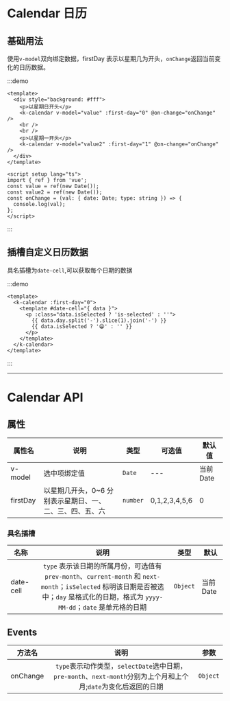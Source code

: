 # Calendar 日历

## 基础用法

使用`v-model`双向绑定数据，firstDay 表示以星期几为开头，`onChange`返回当前变化的日历数据。

:::demo

```vue
<template>
  <div style="background: #fff">
    <p>以星期日开头</p>
    <k-calendar v-model="value" :first-day="0" @on-change="onChange" />
    <br />
    <br />
    <p>以星期一开头</p>
    <k-calendar v-model="value2" :first-day="1" @on-change="onChange" />
  </div>
</template>

<script setup lang="ts">
import { ref } from 'vue';
const value = ref(new Date());
const value2 = ref(new Date());
const onChange = (val: { date: Date; type: string }) => {
  console.log(val);
};
</script>
```

:::

## 插槽自定义日历数据

具名插槽为`date-cell`,可以获取每个日期的数据

:::demo

```vue
<template>
  <k-calendar :first-day="0">
    <template #date-cell="{ data }">
      <p :class="data.isSelected ? 'is-selected' : ''">
        {{ data.day.split('-').slice(1).join('-') }}
        {{ data.isSelected ? '😁' : '' }}
      </p>
    </template>
  </k-calendar>
</template>
```

:::

---

# Calendar API

## 属性

| 属性名   | 说明                                                     | 类型     | 可选值        | 默认值    |
| -------- | -------------------------------------------------------- | -------- | ------------- | --------- |
| v-model  | 选中项绑定值                                             | `Date`   | ---           | 当前 Date |
| firstDay | 以星期几开头，0~6 分别表示星期日、一、二、三、四、五、六 | `number` | 0,1,2,3,4,5,6 | 0         |

### 具名插槽

| 名称      |                                                                                           说明                                                                                           | 类型     | 默认      |
| --------- | :--------------------------------------------------------------------------------------------------------------------------------------------------------------------------------------: | -------- | --------- |
| date-cell | `type` 表示该日期的所属月份，可选值有 `prev-month`、`current-month` 和 `next-month`；`isSelected` 标明该日期是否被选中；`day` 是格式化的日期，格式为 `yyyy-MM-dd`；`date` 是单元格的日期 | `Object` | 当前 Date |

## Events

| 方法名   |                                                       说明                                                       | 参数     |
| -------- | :--------------------------------------------------------------------------------------------------------------: | -------- |
| onChange | `type`表示动作类型，`selectDate`选中日期，`pre-month`、`next-month`分别为上个月和上个月;`date`为变化后返回的日期 | `Object` |
